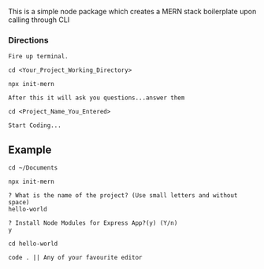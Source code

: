 This is a simple node package which creates a MERN stack boilerplate upon calling through CLI

### Directions
    Fire up terminal.

    cd <Your_Project_Working_Directory>

    npx init-mern

    After this it will ask you questions...answer them

    cd <Project_Name_You_Entered>

    Start Coding...

## Example
    cd ~/Documents
    
    npx init-mern
    
    ? What is the name of the project? (Use small letters and without space) 
    hello-world
    
    ? Install Node Modules for Express App?(y) (Y/n)
    y

    cd hello-world

    code . || Any of your favourite editor

